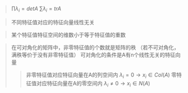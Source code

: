 > $\prod\lambda_i = detA$
> $\sum\lambda_i = trA$

> 不同特征值对应的特征向量线性无关

> 某个特征值特征空间的维数小于等于特征值的重数

> 在可对角化的矩阵中，非零特征值的个数就是矩阵的秩
> （若不可对角化，满秩等价于没有非零特征值）
> 可对角化的条件是A有n个线性无关的特征向量
> 
> > 非零特征值对应特征向量在A的列空间内
> $\lambda_i = 0 \to x_i \in Col(A)$
> 零特征值对应特征向量在A的零空间内
> $\lambda_i \neq 0 \to x_i \in N(A)$
<!--stackedit_data:
eyJoaXN0b3J5IjpbNjA5NzI5OTI5XX0=
-->